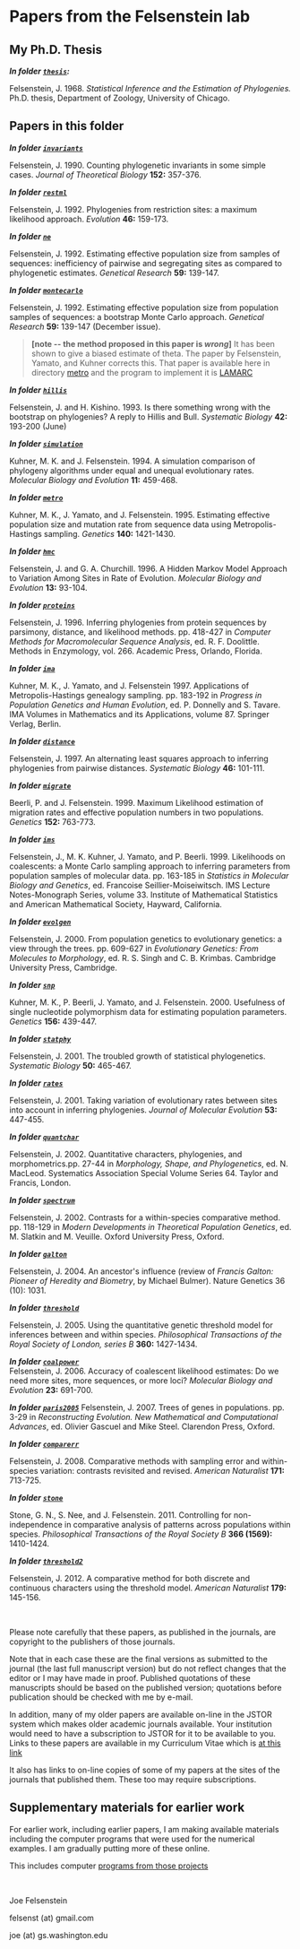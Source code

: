 
# Papers from the Felsenstein lab #

## My Ph.D. Thesis ##

**_In folder [`thesis`](thesis):_**

Felsenstein, J. 1968.  _Statistical Inference and the Estimation of Phylogenies._  Ph.D.
thesis, Department of Zoology, University of Chicago.

## Papers in this folder ##

**_In folder [`invariants`](invariants)_**

Felsenstein, J.  1990.  Counting phylogenetic invariants in some simple cases.  _Journal of Theoretical Biology_  **152:** 357-376.


**_In folder [`restml`](restml)_**

Felsenstein, J.  1992.  Phylogenies from restriction sites: a maximum
likelihood approach.  _Evolution_  **46:** 159-173.


**_In folder [`ne`](ne)_**

Felsenstein, J.  1992.  Estimating effective population size from
samples of sequences: inefficiency of pairwise and segregating sites
as compared to phylogenetic estimates.  _Genetical Research_  **59:** 139-147.


**_In folder [`montecarlo`](montecarlo)_**

Felsenstein, J.   1992.   Estimating effective population size from
population samples of sequences: a bootstrap Monte Carlo approach.
_Genetical Research_  **59:** 139-147 (December issue).

> **[note -- the method proposed in this paper is _wrong_]**
>   It has been shown to
> give a biased estimate of theta.  The paper by Felsenstein,
> Yamato, and Kuhner corrects this.  That paper
> is available here in directory
[metro](metro)
> and the program to implement it is
> [LAMARC](http://evolution.gs.washington.edu/lamarc.html)
>

**_In folder [`hillis`](hillis)_**

Felsenstein, J. and H. Kishino.   1993.  Is there something wrong with
the bootstrap on phylogenies?  A reply to Hillis and Bull.  _Systematic
Biology_ **42:** 193-200  (June)

**_In folder [`simulation`](simulation)_**

Kuhner, M. K. and J. Felsenstein.  1994.  A simulation comparison of
phylogeny algorithms under equal and unequal evolutionary rates.
_Molecular Biology and Evolution_ **11:** 459-468.

**_In folder [`metro`](metro)_**

Kuhner, M. K., J. Yamato, and J. Felsenstein. 1995.
Estimating effective population size and mutation rate from sequence data
using Metropolis-Hastings sampling. _Genetics_ **140:** 1421-1430.

**_In folder [`hmc`](hmc)_**

Felsenstein, J. and G. A. Churchill. 1996.  A Hidden Markov Model Approach
to Variation Among Sites in Rate of Evolution.  _Molecular Biology
and Evolution_  **13:** 93-104.

**_In folder [`proteins`](proteins)_**

Felsenstein, J.  1996.  Inferring phylogenies from protein sequences by
parsimony, distance, and likelihood methods. pp. 418-427 in _Computer
Methods for Macromolecular Sequence Analysis_, ed. R. F. Doolittle.
Methods in Enzymology, vol. 266.  Academic Press, Orlando, Florida.

**_In folder [`ima`](ima)_**

Kuhner, M. K., J. Yamato, and J. Felsenstein  1997.  Applications of
Metropolis-Hastings genealogy sampling.  pp. 183-192 in _Progress in
Population Genetics and Human Evolution_, ed. P. Donnelly and S. Tavare.
IMA Volumes in Mathematics and its Applications, volume 87.  Springer
Verlag, Berlin.

**_In folder [`distance`](distance)_**

Felsenstein, J.  1997.  An alternating least squares approach to inferring
phylogenies from pairwise distances.  _Systematic Biology_  **46:** 101-111.

**_In folder [`migrate`](migrate)_**

Beerli, P. and J. Felsenstein. 1999. Maximum Likelihood estimation
of migration rates and effective population numbers in two 
populations. _Genetics_ **152:** 763-773.

**_In folder [`ims`](ims)_**

Felsenstein, J., M. K. Kuhner, J. Yamato, and P. Beerli. 1999. 
Likelihoods on coalescents: a Monte Carlo sampling approach to inferring
parameters from population samples of molecular data.  pp. 163-185 in
_Statistics in Molecular Biology and Genetics_, ed.  Francoise
Seillier-Moiseiwitsch.  IMS Lecture Notes-Monograph Series, volume 33.
Institute of Mathematical Statistics and American Mathematical Society,
Hayward, California.

**_In folder [`evolgen`](evolgen)_**

Felsenstein, J.  2000.  From population genetics to evolutionary genetics:
a view through the trees.  pp. 609-627 in _Evolutionary Genetics: From
Molecules to Morphology_, ed. R. S. Singh and C. B. Krimbas.
Cambridge University Press, Cambridge.

**_In folder [`snp`](snp)_**

Kuhner, M. K., P. Beerli, J. Yamato, and J. Felsenstein.  2000.
       Usefulness of single nucleotide polymorphism data for estimating
       population parameters.  _Genetics_  **156:** 439-447.

**_In folder [`statphy`](statphyl)_**
    
Felsenstein, J.  2001.  The troubled growth of statistical phylogenetics.
       _Systematic Biology_  **50:** 465-467.

**_In folder [`rates`](rates)_**
    
Felsenstein, J.  2001.  Taking variation of evolutionary rates between
       sites into account in inferring phylogenies. _Journal of
       Molecular Evolution_ **53:** 447-455.

**_In folder [`quantchar`](quantchar)_**
    
Felsenstein, J.  2002.  Quantitative characters, phylogenies, and
       morphometrics.pp. 27-44 in _Morphology, Shape, and Phylogenetics_,
       ed. N. MacLeod.  Systematics Association Special Volume Series 64.
       Taylor and Francis, London.

**_In folder [`spectrum`](spectrum)_**
    
Felsenstein, J.  2002. Contrasts for a within-species comparative method.
       pp.  118-129 in _Modern Developments in Theoretical Population
       Genetics_, ed. M. Slatkin and M. Veuille.  Oxford University Press,
       Oxford.

**_In folder [`galton`](galton)_**
     
Felsenstein, J. 2004.  An ancestor's influence (review of _Francis
        Galton: Pioneer of Heredity and Biometry_, by Michael Bulmer).
        Nature Genetics 36 (10): 1031.

**_In folder [`threshold`](threshold)_**
     
Felsenstein, J.  2005.  Using the quantitative genetic threshold model for
        inferences between and within species.  _Philosophical Transactions of
        the Royal Society of London, series B_  **360:** 1427-1434.

**_In folder [`coalpower`](coalpower)_**   
Felsenstein, J.  2006.  Accuracy of coalescent likelihood estimates:
       Do we need more sites, more sequences, or more loci?
       _Molecular Biology and Evolution_ **23:** 691-700.

**_In folder [`paris2005`](paris2005)_**
     Felsenstein, J.  2007.  Trees of genes in populations.  pp. 3-29 in
       _Reconstructing Evolution. New Mathematical and Computational Advances_,
       ed. Olivier Gascuel and Mike Steel.  Clarendon Press, Oxford.

**_In folder [`comparerr`](comparerr)_**
    
Felsenstein, J.  2008.  Comparative methods with sampling error and
       within-species variation: contrasts revisited and revised.
       _American Naturalist_ **171:** 713-725. 

**_In folder [`stone`](stone)_**
     
Stone, G. N., S. Nee, and J. Felsenstein. 2011. Controlling for
        non-independence in comparative analysis of patterns across 
        populations within species. _Philosophical Transactions of the Royal 
        Society B_ **366 (1569):** 1410-1424. 

**_In folder [`threshold2`](threshold2)_**
   
Felsenstein, J.  2012. A comparative method for both discrete and 
continuous characters using the threshold model. _American Naturalist_ 
**179:** 145-156.

&nbsp;
&nbsp;

Please note carefully that these papers, as published in the journals, are
copyright to the publishers of those journals.


Note that in each case these are the final versions as submitted to the
journal (the last full manuscript version) but do not reflect changes that
the editor or I may have made in proof.  Published quotations of these
manuscripts should be based on the published version; quotations
before publication should be checked with me by e-mail.


In addition, many of my older papers are available on-line in the JSTOR system
which makes older academic journals available.  Your institution would need
to have a subscription to JSTOR for it to be available to you.  Links to
these papers are available in my Curriculum Vitae which is 
[at this link](felsenstein.cv.html)

It also has links to on-line copies of some of my papers at the sites of
the journals that published them.  These too may require subscriptions.

## Supplementary materials for earlier work ##

For earlier work, including earlier papers, I am making available 
materials including the computer programs that were used for the 
numerical examples.  I am gradually putting more of these online.

This includes computer [programs from those projects](/software/README.html)


&nbsp;
&nbsp;

Joe Felsenstein

felsenst (at) gmail.com

joe (at) gs.washington.edu


